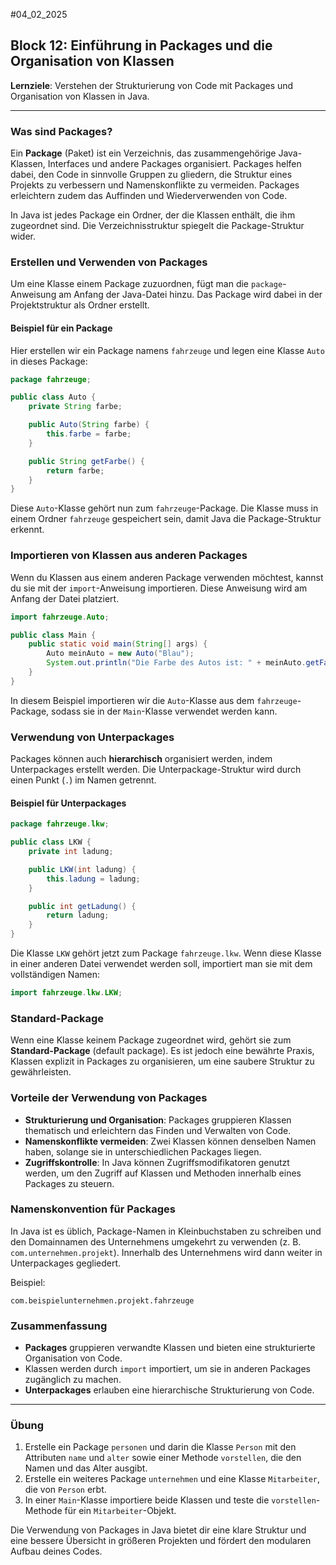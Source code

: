 #04_02_2025 
## Block 12: Einführung in Packages und die Organisation von Klassen

**Lernziele**: Verstehen der Strukturierung von Code mit Packages und Organisation von Klassen in Java.

---

### Was sind Packages?

Ein **Package** (Paket) ist ein Verzeichnis, das zusammengehörige Java-Klassen, Interfaces und andere Packages organisiert. Packages helfen dabei, den Code in sinnvolle Gruppen zu gliedern, die Struktur eines Projekts zu verbessern und Namenskonflikte zu vermeiden. Packages erleichtern zudem das Auffinden und Wiederverwenden von Code.

In Java ist jedes Package ein Ordner, der die Klassen enthält, die ihm zugeordnet sind. Die Verzeichnisstruktur spiegelt die Package-Struktur wider.

### Erstellen und Verwenden von Packages

Um eine Klasse einem Package zuzuordnen, fügt man die `package`-Anweisung am Anfang der Java-Datei hinzu. Das Package wird dabei in der Projektstruktur als Ordner erstellt.

#### Beispiel für ein Package

Hier erstellen wir ein Package namens `fahrzeuge` und legen eine Klasse `Auto` in dieses Package:

```java
package fahrzeuge;

public class Auto {
    private String farbe;

    public Auto(String farbe) {
        this.farbe = farbe;
    }

    public String getFarbe() {
        return farbe;
    }
}
```

Diese `Auto`-Klasse gehört nun zum `fahrzeuge`-Package. Die Klasse muss in einem Ordner `fahrzeuge` gespeichert sein, damit Java die Package-Struktur erkennt.

### Importieren von Klassen aus anderen Packages

Wenn du Klassen aus einem anderen Package verwenden möchtest, kannst du sie mit der `import`-Anweisung importieren. Diese Anweisung wird am Anfang der Datei platziert.

```java
import fahrzeuge.Auto;

public class Main {
    public static void main(String[] args) {
        Auto meinAuto = new Auto("Blau");
        System.out.println("Die Farbe des Autos ist: " + meinAuto.getFarbe());
    }
}
```

In diesem Beispiel importieren wir die `Auto`-Klasse aus dem `fahrzeuge`-Package, sodass sie in der `Main`-Klasse verwendet werden kann.

### Verwendung von Unterpackages

Packages können auch **hierarchisch** organisiert werden, indem Unterpackages erstellt werden. Die Unterpackage-Struktur wird durch einen Punkt (`.`) im Namen getrennt.

#### Beispiel für Unterpackages

```java
package fahrzeuge.lkw;

public class LKW {
    private int ladung;

    public LKW(int ladung) {
        this.ladung = ladung;
    }

    public int getLadung() {
        return ladung;
    }
}
```

Die Klasse `LKW` gehört jetzt zum Package `fahrzeuge.lkw`. Wenn diese Klasse in einer anderen Datei verwendet werden soll, importiert man sie mit dem vollständigen Namen:

```java
import fahrzeuge.lkw.LKW;
```

### Standard-Package

Wenn eine Klasse keinem Package zugeordnet wird, gehört sie zum **Standard-Package** (default package). Es ist jedoch eine bewährte Praxis, Klassen explizit in Packages zu organisieren, um eine saubere Struktur zu gewährleisten.

### Vorteile der Verwendung von Packages

- **Strukturierung und Organisation**: Packages gruppieren Klassen thematisch und erleichtern das Finden und Verwalten von Code.
- **Namenskonflikte vermeiden**: Zwei Klassen können denselben Namen haben, solange sie in unterschiedlichen Packages liegen.
- **Zugriffskontrolle**: In Java können Zugriffsmodifikatoren genutzt werden, um den Zugriff auf Klassen und Methoden innerhalb eines Packages zu steuern.

### Namenskonvention für Packages

In Java ist es üblich, Package-Namen in Kleinbuchstaben zu schreiben und den Domainnamen des Unternehmens umgekehrt zu verwenden (z. B. `com.unternehmen.projekt`). Innerhalb des Unternehmens wird dann weiter in Unterpackages gegliedert.

Beispiel:
```
com.beispielunternehmen.projekt.fahrzeuge
```

### Zusammenfassung

- **Packages** gruppieren verwandte Klassen und bieten eine strukturierte Organisation von Code.
- Klassen werden durch `import` importiert, um sie in anderen Packages zugänglich zu machen.
- **Unterpackages** erlauben eine hierarchische Strukturierung von Code.

---

### Übung

1. Erstelle ein Package `personen` und darin die Klasse `Person` mit den Attributen `name` und `alter` sowie einer Methode `vorstellen`, die den Namen und das Alter ausgibt.
2. Erstelle ein weiteres Package `unternehmen` und eine Klasse `Mitarbeiter`, die von `Person` erbt.
3. In einer `Main`-Klasse importiere beide Klassen und teste die `vorstellen`-Methode für ein `Mitarbeiter`-Objekt.

Die Verwendung von Packages in Java bietet dir eine klare Struktur und eine bessere Übersicht in größeren Projekten und fördert den modularen Aufbau deines Codes.
